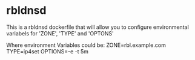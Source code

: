 # rbldnsd
This is a rbldnsd dockerfile that will allow you to configure environmental variabels for 'ZONE', 'TYPE' and 'OPTONS'

Where environment Variables could be:
ZONE=rbl.example.com
TYPE=ip4set
OPTIONS=-e -t 5m
